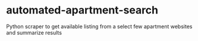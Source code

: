 # automated-apartment-search
Python scraper to get available listing from a select few apartment websites and summarize results
